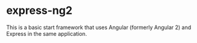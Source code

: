 # express-ng2
This is a basic start framework that uses Angular (formerly Angular 2) and Express in the same application. 

